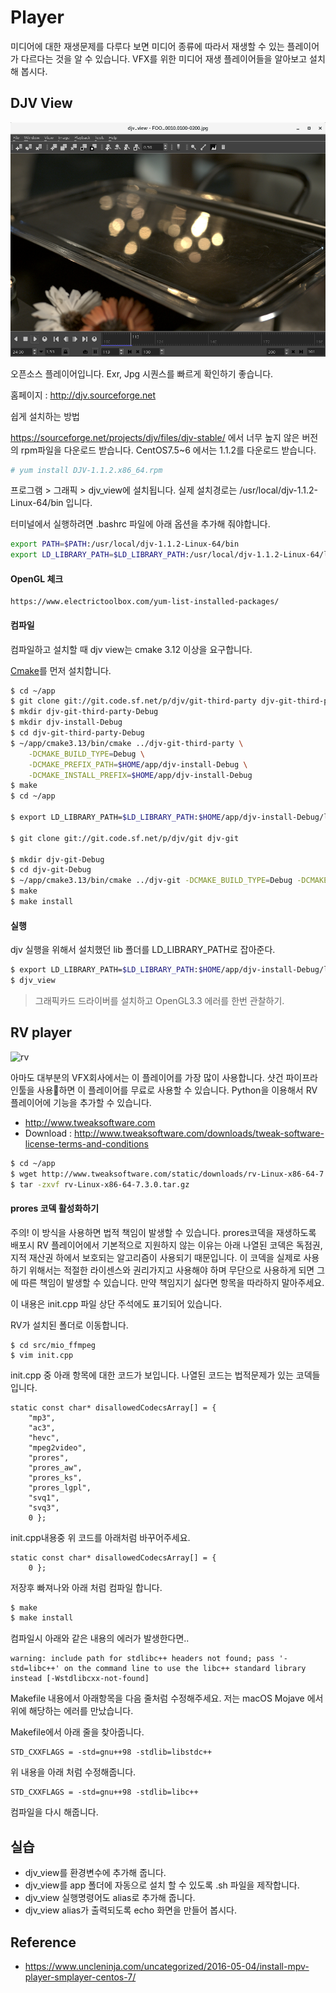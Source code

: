 # Player
미디어에 대한 재생문제를 다루다 보면 미디어 종류에 따라서 재생할 수 있는 플레이어가 다르다는 것을 알 수 있습니다.
VFX를 위한 미디어 재생 플레이어들을 알아보고 설치해 봅시다.

## DJV View
![djvview](../figures/djvview.png)

오픈소스 플레이어입니다. Exr, Jpg 시퀀스를 빠르게 확인하기 좋습니다.

홈페이지 : http://djv.sourceforge.net

쉽게 설치하는 방법

https://sourceforge.net/projects/djv/files/djv-stable/ 에서 너무 높지 않은 버전의 rpm파일을 다운로드 받습니다.
CentOS7.5~6 에서는 1.1.2를 다운로드 받습니다.

```bash
# yum install DJV-1.1.2.x86_64.rpm
```

프로그램 > 그래픽 > djv_view에 설치됩니다.
실제 설치경로는 /usr/local/djv-1.1.2-Linux-64/bin 입니다.

터미널에서 실행하려면 .bashrc 파일에 아래 옵션을 추가해 줘야합니다.

```bash
export PATH=$PATH:/usr/local/djv-1.1.2-Linux-64/bin
export LD_LIBRARY_PATH=$LD_LIBRARY_PATH:/usr/local/djv-1.1.2-Linux-64/lib
```

#### OpenGL 체크
```
https://www.electrictoolbox.com/yum-list-installed-packages/
```

#### 컴파일
컴파일하고 설치할 때 djv view는 cmake 3.12 이상을 요구합니다.

[Cmake](cmake.md)를 먼저 설치합니다.

```bash
$ cd ~/app
$ git clone git://git.code.sf.net/p/djv/git-third-party djv-git-third-party
$ mkdir djv-git-third-party-Debug
$ mkdir djv-install-Debug
$ cd djv-git-third-party-Debug
$ ~/app/cmake3.13/bin/cmake ../djv-git-third-party \
    -DCMAKE_BUILD_TYPE=Debug \
    -DCMAKE_PREFIX_PATH=$HOME/app/djv-install-Debug \
    -DCMAKE_INSTALL_PREFIX=$HOME/app/djv-install-Debug
$ make
$ cd ~/app

$ export LD_LIBRARY_PATH=$LD_LIBRARY_PATH:$HOME/app/djv-install-Debug/lib

$ git clone git://git.code.sf.net/p/djv/git djv-git

$ mkdir djv-git-Debug
$ cd djv-git-Debug
$ ~/app/cmake3.13/bin/cmake ../djv-git -DCMAKE_BUILD_TYPE=Debug -DCMAKE_PREFIX_PATH=$HOME/app/djv-install-Debug -DDJV_THIRD_PARTY=$HOME/app/djv-install-Debug
$ make
$ make install
```

#### 실행
djv 실행을 위해서 설치했던 lib 폴더를 LD_LIBRARY_PATH로 잡아준다.

```bash
$ export LD_LIBRARY_PATH=$LD_LIBRARY_PATH:$HOME/app/djv-install-Debug/lib
$ djv_view
```

> 그래픽카드 드라이버를 설치하고 OpenGL3.3 에러를 한번 관찰하기.

## RV player

![rv](https://d2.alternativeto.net/dist/s/65d5a1c2-d8bc-e011-9727-0025902c7e73_2_full.jpg?format=jpg&width=1600&height=1600&mode=min&upscale=false)

아마도 대부분의 VFX회사에서는 이 플레이어를 가장 많이 사용합니다.
샷건 파이프라인툴을 사용하면 이 플레이어를 무료로 사용할 수 있습니다.
Python을 이용해서 RV 플레이어에 기능을 추가할 수 있습니다.

- http://www.tweaksoftware.com
- Download : http://www.tweaksoftware.com/downloads/tweak-software-license-terms-and-conditions

```bash
$ cd ~/app
$ wget http://www.tweaksoftware.com/static/downloads/rv-Linux-x86-64-7.3.0.tar.gz
$ tar -zxvf rv-Linux-x86-64-7.3.0.tar.gz
```

#### prores 코덱 활성화하기
주의! 이 방식을 사용하면 법적 책임이 발생할 수 있습니다.
prores코덱을 재생하도록 배포시 RV 플레이어에서 기본적으로 지원하지 않는 이유는
아래 나열된 코덱은 독점권, 지적 재산권 하에서 보호되는 알고리즘이 사용되기 때문입니다.
이 코덱을 실제로 사용하기 위해서는 적절한 라이센스와 권리가지고 사용해야 하며 무단으로 사용하게 되면 그에 따른 책임이 발생할 수 있습니다.
만약 책임지기 싫다면 항목을 따라하지 말아주세요.

이 내용은 init.cpp 파일 상단 주석에도 표기되어 있습니다.

RV가 설치된 폴더로 이동합니다.

```
$ cd src/mio_ffmpeg
$ vim init.cpp
```

init.cpp 중 아래 항목에 대한 코드가 보입니다. 나열된 코드는 법적문제가 있는 코덱들입니다.
```
static const char* disallowedCodecsArray[] = {
    "mp3",
    "ac3",
    "hevc",
    "mpeg2video",
    "prores",
    "prores_aw",
    "prores_ks",
    "prores_lgpl",
    "svq1",
    "svq3",
    0 };
```

init.cpp내용중 위 코드를 아래처럼 바꾸어주세요.
```
static const char* disallowedCodecsArray[] = {
    0 };
```


저장후 빠져나와 아래 처럼 컴파일 합니다.

```bash
$ make
$ make install
```

컴파일시 아래와 같은 내용의 에러가 발생한다면..

```
warning: include path for stdlibc++ headers not found; pass '-std=libc++' on the command line to use the libc++ standard library instead [-Wstdlibcxx-not-found]
```

Makefile 내용에서 아래항목을 다음 줄처럼 수정해주세요.
저는 macOS Mojave 에서 위에 해당하는 에러를 만났습니다.

Makefile에서 아래 줄을 찾아줍니다.
```
STD_CXXFLAGS = -std=gnu++98 -stdlib=libstdc++
```

위 내용을 아래 처럼 수정해줍니다.
```
STD_CXXFLAGS = -std=gnu++98 -stdlib=libc++
```

컴파일을 다시 해줍니다.

## 실습
- djv_view를 환경변수에 추가해 줍니다.
- djv_view를 app 폴더에 자동으로 설치 할 수 있도록 .sh 파일을 제작합니다.
- djv_view 실행명령어도 alias로 추가해 줍니다.
- djv_view alias가 출력되도록 echo 화면을 만들어 봅시다.

## Reference
- https://www.uncleninja.com/uncategorized/2016-05-04/install-mpv-player-smplayer-centos-7/
